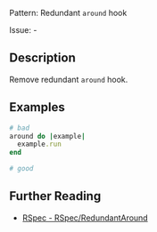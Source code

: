 Pattern: Redundant `around` hook

Issue: -

## Description

Remove redundant `around` hook.

## Examples

```ruby
# bad
around do |example|
  example.run
end

# good
```

## Further Reading

* [RSpec - RSpec/RedundantAround](https://docs.rubocop.org/rubocop-rspec/cops_rspec.html#rspecredundantaround)
